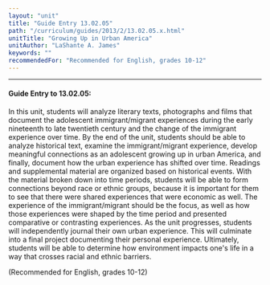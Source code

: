 ```yaml
---
layout: "unit"
title: "Guide Entry 13.02.05"
path: "/curriculum/guides/2013/2/13.02.05.x.html"
unitTitle: "Growing Up in Urban America"
unitAuthor: "LaShante A. James"
keywords: ""
recommendedFor: "Recommended for English, grades 10-12"
---
```

<body>
<hr/>
<h4>
Guide Entry to 13.02.05:
</h4>
<p>
In this unit, students will analyze literary texts, photographs and films that document the adolescent immigrant/migrant experiences during the early nineteenth to late twentieth century and the change of the immigrant experience over time. By the end of the unit, students should be able to analyze historical text, examine the immigrant/migrant experience, develop meaningful connections as an adolescent growing up in urban America, and finally, document how the urban experience has shifted over time. Readings and supplemental material are organized based on historical events. With the material broken down into time periods, students will be able to form connections beyond race or ethnic groups, because it is important for them to see that there were shared experiences that were economic as well. The experience of the immigrant/migrant should be the focus, as well as how those experiences were shaped by the time period and presented comparative or contrasting experiences. As the unit progresses, students will independently journal their own urban experience. This will culminate into a final project documenting their personal experience. Ultimately, students will be able to determine how environment impacts one's life in a way that crosses racial and ethnic barriers.
</p>
<p>
(Recommended for English, grades 10-12)
</p>
</body>
